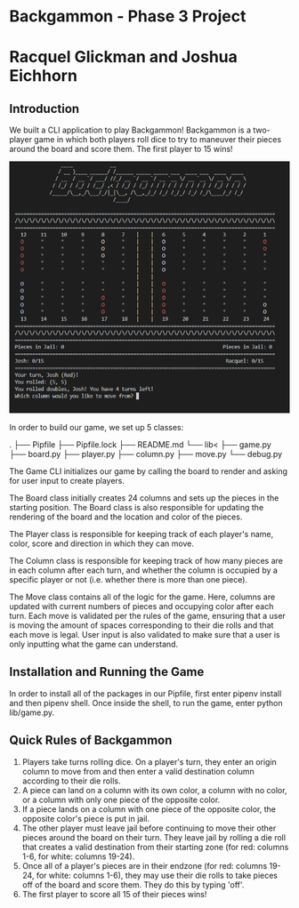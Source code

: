 # Backgammon - Phase 3 Project
# Racquel Glickman and Joshua Eichhorn

## Introduction

We built a CLI application to play Backgammon! Backgammon is a two-player game in which both players roll dice to try to maneuver their pieces around the board and score them. The first player to 15 wins!

![Backgammon](Backgammon_Display.png)

In order to build our game, we set up 5 classes:

.
├── Pipfile
├── Pipfile.lock
├── README.md
└── lib<
    ├── game.py
    ├── board.py
    ├── player.py
    ├── column.py
    ├── move.py
    └── debug.py


The Game CLI initializes our game by calling the board to render and asking for user input to create players. 

The Board class initially creates 24 columns and sets up the pieces in the starting position. The Board class is also responsible for updating the rendering of the board and the location and color of the pieces. 

The Player class is responsible for keeping track of each player's name, color, score and direction in which they can move.

The Column class is responsible for keeping track of how many pieces are in each column after each turn, and whether the column is occupied by a specific player or not (i.e. whether there is more than one piece).

The Move class contains all of the logic for the game. Here, columns are updated with current numbers of pieces and occupying color after each turn. Each move is validated per the rules of the game, ensuring that a user is moving the amount of spaces corresponding to their die rolls and that each move is legal. User input is also validated to make sure that a user is only inputting what the game can understand. 

## Installation and Running the Game
In order to install all of the packages in our Pipfile, first enter pipenv install and then pipenv shell. Once inside the shell, to run the game, enter python lib/game.py. 

## Quick Rules of Backgammon

1. Players take turns rolling dice. On a player's turn, they enter an origin column to move from and then enter a valid destination column according to their die rolls. 
2. A piece can land on a column with its own color, a column with no color, or a column with only one piece of the opposite color. 
3. If a piece lands on a column with one piece of the opposite color, the opposite color's piece is put in jail.
4. The other player must leave jail before continuing to move their other pieces around the board on their turn. They leave jail by rolling a die roll that creates a valid destination from their starting zone (for red: columns 1-6, for white: columns 19-24). 
5. Once all of a player's pieces are in their endzone (for red: columns 19-24, for white: columns 1-6), they may use their die rolls to take pieces off of the board and score them. They do this by typing 'off'.
6. The first player to score all 15 of their pieces wins!

